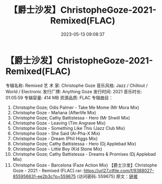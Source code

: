 ﻿---
title: 【爵士沙发】ChristopheGoze-2021-Remixed(FLAC)
date: 2023-05-13 09:08:37
categories: 古典音乐、新世纪、纯音雅乐
tags: 纯音雅乐
---
# 【爵士沙发】ChristopheGoze-2021-Remixed(FLAC)

专辑名称: Remixed
艺 术 家: Christophe Goze
音乐风格: Jazz / Chillout / World / Electronic
发行厂牌: Anything Goze
发行时间: 2021
音乐时长: 01:05:59
专辑容量: 414 MB
资源品质: FLAC
专辑曲目：
01. Christophe Goze; Odis Palmer - Take Me Mome (Mr Mora
Mix)
02. Christophe Goze - Mañana (Afterlife Mix)
03. Christophe Goze; Cathy Battistessa - Hero (Mr Shwill
Mix)
04. Christophe Goze - Leaving (Tim Angrave Mix)
05. Christophe Goze - Something Like This (Jazz Club Mix)
06. Christophe Goze - She Said (Al-Pha-X Mix)
07. Christophe Goze - Dream (Phil Higgs Mix)
08. Christophe Goze; Cathy Battistessa - Hero (Dj Applebad
Mix)
09. Christophe Goze - Little Boy (Kid Stone Mix)
10. Christophe Goze; Cathy Battistessa - Dreams & Promises
(Dj Applebad Mix)
11. Christophe Goze - Barcelona (Faze Action Mix)
【爵士沙发】Christophe Goze - 2021 - Remixed (FLAC).rar: https://url27.ctfile.com/f/9388027-855956631-ee2b3c?p=559675
(访问密码: 559675)
原文：[链接](https://blog.sina.com.cn/s/blog_1647c7e76010311ur.html)